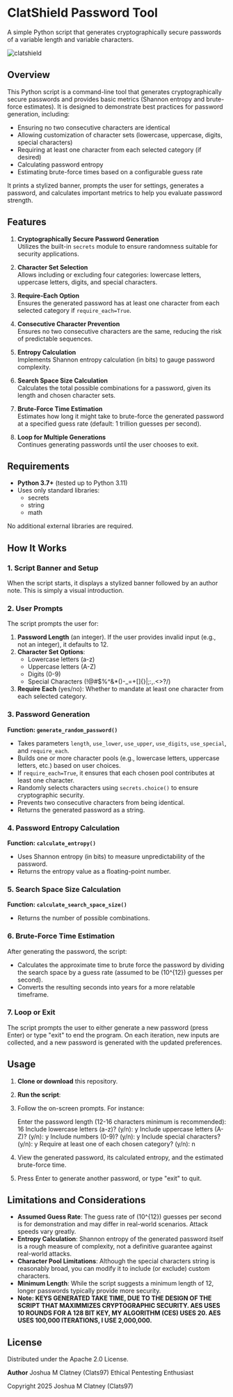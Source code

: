 # ClatShield Password Tool
A simple Python script that generates cryptographically secure passwords of a variable length and variable characters.

![clatshield](https://github.com/user-attachments/assets/40665e3f-459a-4f54-b6d1-b3c779a8ed72)

## Overview

This Python script is a command-line tool that generates cryptographically secure passwords and provides basic metrics (Shannon entropy and brute-force estimates). It is designed to demonstrate best practices for password generation, including:
- Ensuring no two consecutive characters are identical
- Allowing customization of character sets (lowercase, uppercase, digits, special characters)
- Requiring at least one character from each selected category (if desired)
- Calculating password entropy
- Estimating brute-force times based on a configurable guess rate

It prints a stylized banner, prompts the user for settings, generates a password, and calculates important metrics to help you evaluate password strength.

## Features

1. **Cryptographically Secure Password Generation**  
   Utilizes the built-in `secrets` module to ensure randomness suitable for security applications.

2. **Character Set Selection**  
   Allows including or excluding four categories: lowercase letters, uppercase letters, digits, and special characters.

3. **Require-Each Option**  
   Ensures the generated password has at least one character from each selected category if `require_each=True`.

4. **Consecutive Character Prevention**  
   Ensures no two consecutive characters are the same, reducing the risk of predictable sequences.

5. **Entropy Calculation**  
   Implements Shannon entropy calculation (in bits) to gauge password complexity.

6. **Search Space Size Calculation**  
   Calculates the total possible combinations for a password, given its length and chosen character sets.

7. **Brute-Force Time Estimation**  
   Estimates how long it might take to brute-force the generated password at a specified guess rate (default: 1 trillion guesses per second).

8. **Loop for Multiple Generations**  
   Continues generating passwords until the user chooses to exit.

## Requirements

- **Python 3.7+** (tested up to Python 3.11)
- Uses only standard libraries:
  - secrets
  - string
  - math

No additional external libraries are required.

## How It Works

### 1. Script Banner and Setup
When the script starts, it displays a stylized banner followed by an author note. This is simply a visual introduction.

### 2. User Prompts
The script prompts the user for:
1. **Password Length** (an integer). If the user provides invalid input (e.g., not an integer), it defaults to 12.
2. **Character Set Options**:
   - Lowercase letters (a-z)
   - Uppercase letters (A-Z)
   - Digits (0-9)
   - Special Characters (!@#$%^&*()-_=+[]{}|;:,.<>?/\)
3. **Require Each** (yes/no): Whether to mandate at least one character from each selected category.

### 3. Password Generation

**Function: `generate_random_password()`**  
- Takes parameters `length`, `use_lower`, `use_upper`, `use_digits`, `use_special`, and `require_each`.  
- Builds one or more character pools (e.g., lowercase letters, uppercase letters, etc.) based on user choices.  
- If `require_each=True`, it ensures that each chosen pool contributes at least one character.  
- Randomly selects characters using `secrets.choice()` to ensure cryptographic security.  
- Prevents two consecutive characters from being identical.  
- Returns the generated password as a string.

### 4. Password Entropy Calculation

**Function: `calculate_entropy()`**  
- Uses Shannon entropy (in bits) to measure unpredictability of the password.  
- Returns the entropy value as a floating-point number.

### 5. Search Space Size Calculation

**Function: `calculate_search_space_size()`**  
- Returns the number of possible combinations.

### 6. Brute-Force Time Estimation

After generating the password, the script:
- Calculates the approximate time to brute force the password by dividing the search space by a guess rate (assumed to be \(10^{12}\) guesses per second).
- Converts the resulting seconds into years for a more relatable timeframe.

### 7. Loop or Exit
The script prompts the user to either generate a new password (press Enter) or type "exit" to end the program. On each iteration, new inputs are collected, and a new password is generated with the updated preferences.

## Usage

1. **Clone or download** this repository.
2. **Run the script**:
3. Follow the on-screen prompts. For instance:
   
   Enter the password length (12-16 characters minimum is recommended): 16
   Include lowercase letters (a-z)? (y/n): y
   Include uppercase letters (A-Z)? (y/n): y
   Include numbers (0-9)? (y/n): y
   Include special characters? (y/n): y
   Require at least one of each chosen category? (y/n): n
  
4. View the generated password, its calculated entropy, and the estimated brute-force time.
5. Press Enter to generate another password, or type "exit" to quit.

## Limitations and Considerations

- **Assumed Guess Rate**: The guess rate of \(10^{12}\) guesses per second is for demonstration and may differ in real-world scenarios. Attack speeds vary greatly.
- **Entropy Calculation**: Shannon entropy of the generated password itself is a rough measure of complexity, not a definitive guarantee against real-world attacks.
- **Character Pool Limitations**: Although the special characters string is reasonably broad, you can modify it to include (or exclude) custom characters.
- **Minimum Length**: While the script suggests a minimum length of 12, longer passwords typically provide more security.
- **Note: KEYS GENERATED TAKE TIME, DUE TO THE DESIGN OF THE SCRIPT THAT MAXIMMIZES CRYPTOGRAPHIC SECURITY. AES USES 10 ROUNDS FOR A 128 BIT KEY, MY ALGORITHM (CES) USES 20. AES USES 100,000 ITERATIONS, I USE 2,000,000.**

## License

Distributed under the Apache 2.0 License. 

**Author**
Joshua M Clatney (Clats97)
Ethical Pentesting Enthusiast

Copyright 2025 Joshua M Clatney (Clats97)
